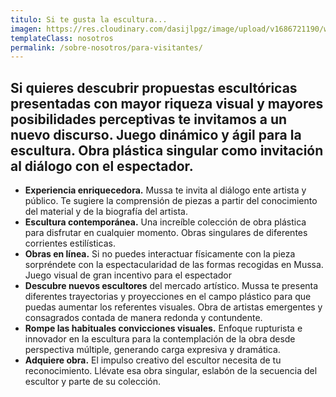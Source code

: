 ```yaml
---
titulo: Si te gusta la escultura...
imagen: https://res.cloudinary.com/dasijlpgz/image/upload/v1686721190/web/cabecera-publico.jpg
templateClass: nosotros
permalink: /sobre-nosotros/para-visitantes/
---
```


## Si quieres descubrir propuestas escultóricas presentadas con mayor riqueza visual y mayores posibilidades perceptivas te invitamos a un nuevo discurso. Juego dinámico y ágil para la escultura. Obra plástica singular como invitación al diálogo con el espectador.

- **Experiencia enriquecedora.** Mussa te invita al diálogo ente artista y público. Te sugiere la comprensión de piezas a partir del conocimiento del material y de la biografía del artista.
- **Escultura contemporánea.** Una increíble colección de obra plástica para disfrutar en cualquier momento. Obras singulares de diferentes corrientes estilísticas.
- **Obras en línea.** Si no puedes interactuar físicamente con la pieza sorpréndete con la espectacularidad de las formas recogidas en Mussa. Juego visual de gran incentivo para el espectador
- **Descubre nuevos escultores** del mercado artístico. Mussa te presenta diferentes trayectorias y proyecciones en el campo plástico para que puedas aumentar los referentes visuales. Obra de artistas emergentes y consagrados contada de manera redonda y contundente.
- **Rompe las habituales convicciones visuales.** Enfoque rupturista e innovador en la escultura para la contemplación de la obra desde perspectiva múltiple, generando carga expresiva y dramática.
- **Adquiere obra.** El impulso creativo del escultor necesita de tu reconocimiento. Llévate esa obra singular, eslabón de la secuencia del escultor y parte de su colección.
